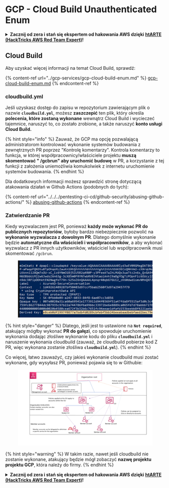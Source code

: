 # GCP - Cloud Build Unauthenticated Enum

<details>

<summary><strong>Zacznij od zera i stań się ekspertem od hakowania AWS dzięki</strong> <a href="https://training.hacktricks.xyz/courses/arte"><strong>htARTE (HackTricks AWS Red Team Expert)</strong></a><strong>!</strong></summary>

Inne sposoby wsparcia HackTricks:

* Jeśli chcesz zobaczyć swoją **firmę reklamowaną w HackTricks** lub **pobrać HackTricks w formacie PDF**, sprawdź [**PLANY SUBSKRYPCYJNE**](https://github.com/sponsors/carlospolop)!
* Zdobądź [**oficjalne gadżety PEASS & HackTricks**](https://peass.creator-spring.com)
* Odkryj [**Rodzinę PEASS**](https://opensea.io/collection/the-peass-family), naszą kolekcję ekskluzywnych [**NFT**](https://opensea.io/collection/the-peass-family)
* **Dołącz do** 💬 [**grupy Discord**](https://discord.gg/hRep4RUj7f) lub [**grupy telegramowej**](https://t.me/peass) albo **śledź** mnie na **Twitterze** 🐦 [**@carlospolopm**](https://twitter.com/carlospolopm)**.**
* **Podziel się swoimi sztuczkami hakerskimi, przesyłając PR-y do** [**HackTricks**](https://github.com/carlospolop/hacktricks) i [**HackTricks Cloud**](https://github.com/carlospolop/hacktricks-cloud) na GitHubie.

</details>

## Cloud Build

Aby uzyskać więcej informacji na temat Cloud Build, sprawdź:

{% content-ref url="../gcp-services/gcp-cloud-build-enum.md" %}
[gcp-cloud-build-enum.md](../gcp-services/gcp-cloud-build-enum.md)
{% endcontent-ref %}

### cloudbuild.yml

Jeśli uzyskasz dostęp do zapisu w repozytorium zawierającym plik o nazwie **`cloudbuild.yml`**, możesz **zaszczepić** ten plik, który określa **polecenia, które zostaną wykonane** wewnątrz Cloud Build i wycieczeć tajemnice, naruszyć to, co zostało zrobione, a także naruszyć **konto usługi Cloud Build.**

{% hint style="info" %}
Zauważ, że GCP ma opcję pozwalającą administratorom kontrolować wykonanie systemów budowania z zewnętrznych PR poprzez "Kontrolę komentarzy". Kontrola komentarzy to funkcja, w której współpracownicy/właściciele projektu **muszą skomentować " /gcbrun" aby uruchomić budowę** w PR, a korzystanie z tej funkcji z założenia uniemożliwia komukolwiek z internetu uruchomienie systemów budowania.
{% endhint %}

Dla dodatkowych informacji możesz sprawdzić stronę dotyczącą atakowania działań w Github Actions (podobnych do tych):

{% content-ref url="../../../pentesting-ci-cd/github-security/abusing-github-actions/" %}
[abusing-github-actions](../../../pentesting-ci-cd/github-security/abusing-github-actions/)
{% endcontent-ref %}

### Zatwierdzanie PR

Kiedy wyzwalaczem jest PR, ponieważ **każdy może wykonać PR do publicznych repozytoriów**, byłoby bardzo niebezpiecznie pozwolić na **wykonanie wyzwalacza z dowolnym PR**. Dlatego domyślnie wykonanie będzie **automatyczne dla właścicieli i współpracowników**, a aby wykonać wyzwalacz z PR innych użytkowników, właściciel lub współpracownik musi skomentować `/gcbrun`.

<figure><img src="../../../.gitbook/assets/image (150).png" alt="" width="563"><figcaption></figcaption></figure>

{% hint style="danger" %}
Dlatego, jeśli jest to ustawione na **`Not required`**, atakujący mógłby wykonać **PR do gałęzi**, co spowoduje uruchomienie wykonania dodając złośliwe wykonanie kodu do pliku **`cloudbuild.yml`** i naruszenie wykonania cloudbuild (zauważ, że cloudbuild pobierze kod Z PR, więc wykonana zostanie złośliwa **`cloudbuild.yml`**).
{% endhint %}

Co więcej, łatwo zauważyć, czy jakieś wykonanie cloudbuild musi zostać wykonane, gdy wysyłasz PR, ponieważ pojawia się to w Githubie:

<figure><img src="../../../.gitbook/assets/image (151).png" alt=""><figcaption></figcaption></figure>

{% hint style="warning" %}
W takim razie, nawet jeśli cloudbuild nie zostanie wykonane, atakujący będzie mógł zobaczyć **nazwę projektu projektu GCP**, która należy do firmy.
{% endhint %}

<details>

<summary><strong>Zacznij od zera i stań się ekspertem od hakowania AWS dzięki</strong> <a href="https://training.hacktricks.xyz/courses/arte"><strong>htARTE (HackTricks AWS Red Team Expert)</strong></a><strong>!</strong></summary>

Inne sposoby wsparcia HackTricks:

* Jeśli chcesz zobaczyć swoją **firmę reklamowaną w HackTricks** lub **pobrać HackTricks w formacie PDF**, sprawdź [**PLANY SUBSKRYPCYJNE**](https://github.com/sponsors/carlospolop)!
* Zdobądź [**oficjalne gadżety PEASS & HackTricks**](https://peass.creator-spring.com)
* Odkryj [**Rodzinę PEASS**](https://opensea.io/collection/the-peass-family), naszą kolekcję ekskluzywnych [**NFT**](https://opensea.io/collection/the-peass-family)
* **Dołącz do** 💬 [**grupy Discord**](https://discord.gg/hRep4RUj7f) lub [**grupy telegramowej**](https://t.me/peass) albo **śledź** mnie na **Twitterze** 🐦 [**@carlospolopm**](https://twitter.com/carlospolopm)**.**
* **Podziel się swoimi sztuczkami hakerskimi, przesyłając PR-y do** [**HackTricks**](https://github.com/carlospolop/hacktricks) i [**HackTricks Cloud**](https://github.com/carlospolop/hacktricks-cloud) na GitHubie.

</details>
